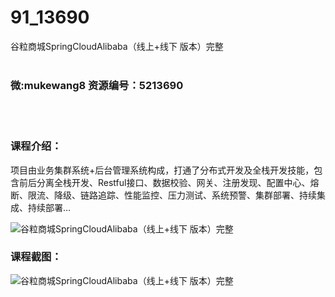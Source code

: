 # 91_13690
谷粒商城SpringCloudAlibaba（线上+线下 版本）完整
<br/></br>
<h3>微:mukewang8 资源编号：5213690</h3>
<br/></br>
<h3>课程介绍：</h3>
<p>项目由业务集群系统+后台管理系统构成，打通了分布式开发及全栈开发技能，包含前后分离全栈开发、Restful接口、数据校验、网关、注册发现、配置中心、熔断、限流、降级、链路追踪、性能监控、压力测试、系统预警、集群部署、持续集成、持续部署…</p>
<p><img src="https://www.ko996.com/wp-content/uploads/img/2020/06/1-31.png" alt="谷粒商城SpringCloudAlibaba（线上+线下 版本）完整"></p>
<div class="info-desc">
<h3>课程截图：</h3>
<p><img src="https://www.ko996.com/wp-content/uploads/img/2020/06/2-34-300x123.png" alt="谷粒商城SpringCloudAlibaba（线上+线下 版本）完整"></p>
<p>&nbsp;</p>


			
</div>
